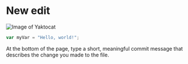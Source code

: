 # New edit

![Image of Yaktocat](https://octodex.github.com/images/yaktocat.png)

``` javascript
var myVar = "Hello, world!";
```

At the bottom of the page, type a short, meaningful commit message that describes the change you made to the file.
